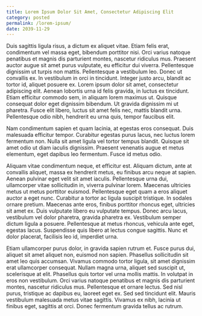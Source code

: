 ```yaml
---
title: Lorem Ipsum Dolor Sit Amet, Consectetur Adipiscing Elit
category: posted
permalink: /lorem-ipsum/
date: 2039-11-29
---
```


Duis sagittis ligula risus, a dictum ex aliquet vitae. Etiam felis erat, condimentum vel massa eget, bibendum porttitor nisi. Orci varius natoque penatibus et magnis dis parturient montes, nascetur ridiculus mus. Praesent auctor augue sit amet purus vulputate, eu efficitur dui viverra. Pellentesque dignissim ut turpis non mattis. Pellentesque a vestibulum leo. Donec ut convallis ex. In vestibulum in orci in tincidunt. Integer justo arcu, blandit ac tortor id, aliquet posuere ex. Lorem ipsum dolor sit amet, consectetur adipiscing elit. Aenean lobortis urna id felis gravida, in luctus ex tincidunt. Etiam efficitur commodo sem, in aliquam lorem maximus ut. Quisque consequat dolor eget dignissim bibendum. Ut gravida dignissim mi ut pharetra. Fusce elit libero, luctus sit amet felis nec, mattis blandit urna. Pellentesque odio nibh, hendrerit eu urna quis, tempor faucibus elit.

Nam condimentum sapien et quam lacinia, at egestas eros consequat. Duis malesuada efficitur tempor. Curabitur egestas purus lacus, nec luctus lorem fermentum non. Nulla sit amet ligula vel tortor tempus blandit. Quisque sit amet odio ut diam iaculis dignissim. Praesent venenatis augue et metus elementum, eget dapibus leo fermentum. Fusce id metus odio.

Aliquam vitae condimentum neque, et efficitur est. Aliquam dictum, ante at convallis aliquet, massa ex hendrerit metus, eu finibus arcu neque at sapien. Aenean pulvinar eget velit sit amet iaculis. Pellentesque urna dui, ullamcorper vitae sollicitudin in, viverra pulvinar lorem. Maecenas ultricies metus ut metus porttitor euismod. Pellentesque eget quam a eros aliquet auctor a eget nunc. Curabitur a tortor ac ligula suscipit tristique. In sodales ornare pretium. Maecenas ante eros, finibus porttitor rhoncus eget, ultricies sit amet ex. Duis vulputate libero eu vulputate tempus. Donec arcu lacus, vestibulum vel dolor pharetra, gravida pharetra ex. Vestibulum semper dictum ligula a posuere. Pellentesque at metus rhoncus, vehicula ante eget, egestas lacus. Suspendisse quis libero at lectus congue sagittis. Nunc et dolor placerat, facilisis leo id, imperdiet urna.

Etiam ullamcorper purus dolor, in gravida sapien rutrum et. Fusce purus dui, aliquet sit amet aliquet non, euismod non sapien. Phasellus sollicitudin sit amet leo quis accumsan. Vivamus commodo tortor ligula, sit amet dignissim erat ullamcorper consequat. Nullam magna urna, aliquet sed suscipit ut, scelerisque at elit. Phasellus quis tortor vel urna mollis mattis. In volutpat in eros non vestibulum. Orci varius natoque penatibus et magnis dis parturient montes, nascetur ridiculus mus. Pellentesque et ornare lectus. Sed nisl purus, tristique ac dapibus eu, laoreet eget ex. Sed sed tincidunt elit. Mauris vestibulum malesuada metus vitae sagittis. Vivamus ex nibh, lacinia ut finibus eget, sagittis at orci. Donec fermentum gravida tellus ac rutrum.
